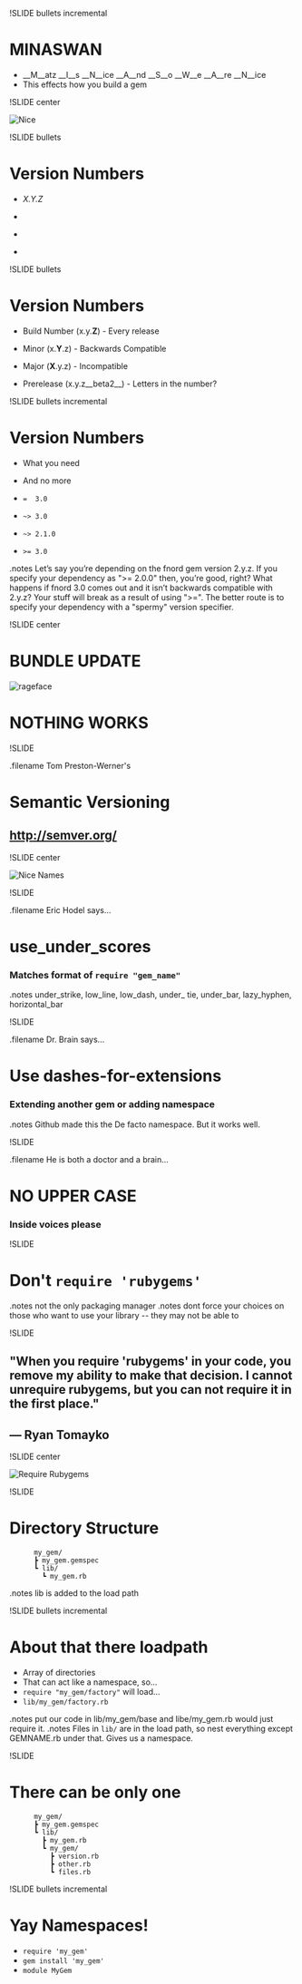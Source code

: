!SLIDE bullets incremental

# MINASWAN
* __M__atz __I__s __N__ice __A__nd __S__o __W__e __A__re __N__ice
* This effects how you build a gem

!SLIDE center

![Nice](matz.png)

!SLIDE bullets
# Version Numbers

 * _X.Y.Z_

 * &nbsp;

 * &nbsp;

 * &nbsp;

!SLIDE bullets
# Version Numbers

 * Build Number (x.y.__Z__) - Every release

 * Minor (x.__Y__.z) - Backwards Compatible

 * Major (__X__.y.z) - Incompatible

 * Prerelease (x.y.z__beta2__) - Letters in the number?

!SLIDE bullets incremental
# Version Numbers

 * What you need

 * And no more

 * `=  3.0`

 * `~> 3.0`

 * `~> 2.1.0`

 * `>= 3.0`

.notes Let’s say you’re depending on the fnord gem version 2.y.z. If you specify your dependency as ">= 2.0.0" then, you’re good, right? What happens if fnord 3.0 comes out and it isn’t backwards compatible with 2.y.z? Your stuff will break as a result of using ">=". The better route is to specify your dependency with a "spermy" version specifier.


!SLIDE center

# BUNDLE UPDATE
![rageface](ragetest.png)
# NOTHING WORKS

!SLIDE

.filename Tom Preston-Werner's
# Semantic Versioning
## http://semver.org/



!SLIDE center

![Nice Names](names.png)

!SLIDE

.filename Eric Hodel says...

# use\_under\_scores

### Matches format of `require "gem_name"`

.notes under\_strike, low\_line, low\_dash, under\_ tie, under\_bar, lazy\_hyphen, horizontal\_bar

!SLIDE

.filename Dr. Brain says...

# Use dashes-for-extensions

### Extending another gem or adding namespace

.notes Github made this the De facto namespace. But it works well.

!SLIDE

.filename He is both a doctor and a brain...

# NO UPPER CASE

### Inside voices please

!SLIDE

# Don't `require 'rubygems'`

.notes not the only packaging manager
.notes dont force your choices on those who want to use your library -- they may not be able to

!SLIDE

## "When you require 'rubygems' in your code, you remove my ability to make that decision. I cannot unrequire rubygems, but you can not require it in the first place."
## — Ryan Tomayko

!SLIDE center

![Require Rubygems](require_xzibit.png)


!SLIDE

# Directory Structure

          my_gem/
          ┣ my_gem.gemspec
          ┗ lib/
            ┗ my_gem.rb

.notes lib is added to the load path

!SLIDE bullets incremental

# About that there loadpath

 * Array of directories
 * That can act like a namespace, so...
 * `require "my_gem/factory"` will load...
 * `lib/my_gem/factory.rb`

.notes put our code in lib/my_gem/base and libe/my_gem.rb would just require it.
.notes Files in `lib/` are in the load path, so nest everything except GEMNAME.rb under that. Gives us a namespace.


!SLIDE
# There can be only one


          my_gem/
          ┣ my_gem.gemspec
          ┗ lib/
            ┣ my_gem.rb
            ┗ my_gem/
              ┣ version.rb
              ┣ other.rb
              ┗ files.rb

!SLIDE bullets incremental

# Yay Namespaces!

 * `require 'my_gem'`
 * `gem install 'my_gem'`
 * `module MyGem`

